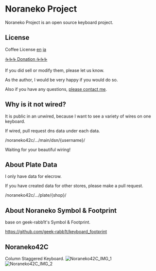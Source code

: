 # Noraneko Project
Noraneko Project is an open source keyboard project.

## License
Coffee License [en](/LICENSE) [ja](/LICENSE_JA)

[☕️☕️☕️ Donation ☕️☕️☕️](https://www.amazon.co.jp/hz/wishlist/ls/66VQJTRHISQT)

If you did sell or modify them, please let us know.

As the author, I would be very happy if you would do so.

Also if you have any questions, [please contact me](https://twitter.com/daraku__neko).


## Why is it not wired?
It is public in an unwired, because I want to see a variety of wires on one keyboard.

If wired, pull request dns data under each data.

/noraneko42c/.../main/dsn/{username}/

Waiting for your beautiful wiring!

## About Plate Data
I only have data for elecrow.

If you have created data for other stores, please make a pull request.

/noraneko42c/.../plate/{shop}/

## About Noraneko Symbol & Footprint
base on geek-rabb1t's Symbol & Footprint.

https://github.com/geek-rabb1t/keyboard_footprint

## Noraneko42C
Column Staggered Keyboard.
![Noraneko42C_IMG_1](https://user-images.githubusercontent.com/5214078/194799229-ef4e0b20-bb9d-41c9-a0aa-d7715e9783fa.jpeg)
![Noraneko42C_IMG_2](https://user-images.githubusercontent.com/5214078/194799234-a3ef62dd-bfc3-4b87-ab35-2c0d2923196e.jpeg)

